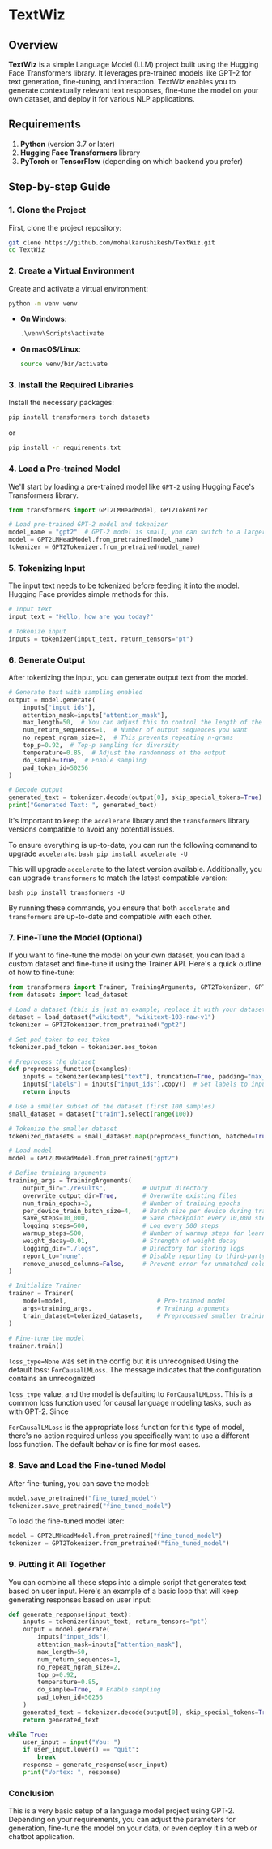# TextWiz

## Overview

**TextWiz** is a simple Language Model (LLM) project built using the Hugging Face Transformers library. It leverages pre-trained models like GPT-2 for text generation, fine-tuning, and interaction. TextWiz enables you to generate contextually relevant text responses, fine-tune the model on your own dataset, and deploy it for various NLP applications.

## Requirements

1. **Python** (version 3.7 or later)
2. **Hugging Face Transformers** library
3. **PyTorch** or **TensorFlow** (depending on which backend you prefer)

## Step-by-step Guide

### 1. Clone the Project
First, clone the project repository:
```bash
git clone https://github.com/mohalkarushikesh/TextWiz.git
cd TextWiz
```

### 2. Create a Virtual Environment
Create and activate a virtual environment:
```bash
python -m venv venv
```
- **On Windows**:
  ```cmd
  .\venv\Scripts\activate
  ```
- **On macOS/Linux**:
  ```bash
  source venv/bin/activate
  ```

### 3. Install the Required Libraries
Install the necessary packages:
```bash
pip install transformers torch datasets
```
or
```bash
pip install -r requirements.txt
```

### 4. Load a Pre-trained Model
We'll start by loading a pre-trained model like `GPT-2` using Hugging Face's Transformers library.
```python
from transformers import GPT2LMHeadModel, GPT2Tokenizer

# Load pre-trained GPT-2 model and tokenizer
model_name = "gpt2"  # GPT-2 model is small, you can switch to a larger version like 'gpt2-medium' or 'gpt2-large'
model = GPT2LMHeadModel.from_pretrained(model_name)
tokenizer = GPT2Tokenizer.from_pretrained(model_name)
```

### 5. Tokenizing Input
The input text needs to be tokenized before feeding it into the model. Hugging Face provides simple methods for this.
```python
# Input text
input_text = "Hello, how are you today?"

# Tokenize input
inputs = tokenizer(input_text, return_tensors="pt")
```

### 6. Generate Output
After tokenizing the input, you can generate output text from the model.
```python
# Generate text with sampling enabled
output = model.generate(
    inputs["input_ids"],
    attention_mask=inputs["attention_mask"],
    max_length=50,  # You can adjust this to control the length of the output
    num_return_sequences=1,  # Number of output sequences you want
    no_repeat_ngram_size=2,  # This prevents repeating n-grams
    top_p=0.92,  # Top-p sampling for diversity
    temperature=0.85,  # Adjust the randomness of the output
    do_sample=True,  # Enable sampling
    pad_token_id=50256
)

# Decode output
generated_text = tokenizer.decode(output[0], skip_special_tokens=True)
print("Generated Text: ", generated_text)
```
It's important to keep the `accelerate` library and the `transformers` library versions compatible to avoid any potential issues. 

To ensure everything is up-to-date, you can run the following command to upgrade `accelerate`: 
```bash pip install accelerate -U ``` 

This will upgrade `accelerate` to the latest version available. Additionally, you can upgrade `transformers` to match the latest compatible version: 

```bash pip install transformers -U ``` 

By running these commands, you ensure that both `accelerate` and `transformers` are up-to-date and compatible with each other.

### 7. Fine-Tune the Model (Optional)
If you want to fine-tune the model on your own dataset, you can load a custom dataset and fine-tune it using the Trainer API. Here's a quick outline of how to fine-tune:
```python
from transformers import Trainer, TrainingArguments, GPT2Tokenizer, GPT2LMHeadModel
from datasets import load_dataset

# Load a dataset (this is just an example; replace it with your dataset)
dataset = load_dataset("wikitext", "wikitext-103-raw-v1")
tokenizer = GPT2Tokenizer.from_pretrained("gpt2")

# Set pad_token to eos_token
tokenizer.pad_token = tokenizer.eos_token

# Preprocess the dataset
def preprocess_function(examples):
    inputs = tokenizer(examples["text"], truncation=True, padding="max_length", max_length=512)
    inputs["labels"] = inputs["input_ids"].copy()  # Set labels to input_ids
    return inputs

# Use a smaller subset of the dataset (first 100 samples)
small_dataset = dataset["train"].select(range(100))

# Tokenize the smaller dataset
tokenized_datasets = small_dataset.map(preprocess_function, batched=True, remove_columns=["text"])

# Load model
model = GPT2LMHeadModel.from_pretrained("gpt2")

# Define training arguments
training_args = TrainingArguments(
    output_dir="./results",          # Output directory
    overwrite_output_dir=True,       # Overwrite existing files
    num_train_epochs=3,              # Number of training epochs
    per_device_train_batch_size=4,   # Batch size per device during training
    save_steps=10_000,               # Save checkpoint every 10,000 steps
    logging_steps=500,               # Log every 500 steps
    warmup_steps=500,                # Number of warmup steps for learning rate scheduler
    weight_decay=0.01,               # Strength of weight decay
    logging_dir="./logs",            # Directory for storing logs
    report_to="none",                # Disable reporting to third-party services like TensorBoard
    remove_unused_columns=False,     # Prevent error for unmatched columns
)

# Initialize Trainer
trainer = Trainer(
    model=model,                         # Pre-trained model
    args=training_args,                  # Training arguments
    train_dataset=tokenized_datasets,    # Preprocessed smaller training dataset
)

# Fine-tune the model
trainer.train()
```
`loss_type=None` was set in the config but it is unrecognised.Using the default loss: `ForCausalLMLoss`. The message indicates that the configuration contains an unrecognized 

`loss_type` value, and the model is defaulting to `ForCausalLMLoss`. This is a common loss function used for causal language modeling tasks, such as with GPT-2. Since 

`ForCausalLMLoss` is the appropriate loss function for this type of model, there's no action required unless you specifically want to use a different loss function. The default behavior is fine for most cases.

### 8. Save and Load the Fine-tuned Model
After fine-tuning, you can save the model:
```python
model.save_pretrained("fine_tuned_model")
tokenizer.save_pretrained("fine_tuned_model")
```
To load the fine-tuned model later:
```python
model = GPT2LMHeadModel.from_pretrained("fine_tuned_model")
tokenizer = GPT2Tokenizer.from_pretrained("fine_tuned_model")
```

### 9. Putting it All Together
You can combine all these steps into a simple script that generates text based on user input. Here's an example of a basic loop that will keep generating responses based on user input:
```python
def generate_response(input_text):
    inputs = tokenizer(input_text, return_tensors="pt")
    output = model.generate(
        inputs["input_ids"],
        attention_mask=inputs["attention_mask"],
        max_length=50,
        num_return_sequences=1,
        no_repeat_ngram_size=2,
        top_p=0.92,
        temperature=0.85,
        do_sample=True,  # Enable sampling
        pad_token_id=50256
    )
    generated_text = tokenizer.decode(output[0], skip_special_tokens=True)
    return generated_text

while True:
    user_input = input("You: ")
    if user_input.lower() == "quit":
        break
    response = generate_response(user_input)
    print("Vortex: ", response)
```

### Conclusion
This is a very basic setup of a language model project using GPT-2. Depending on your requirements, you can adjust the parameters for generation, fine-tune the model on your data, or even deploy it in a web or chatbot application.
```

